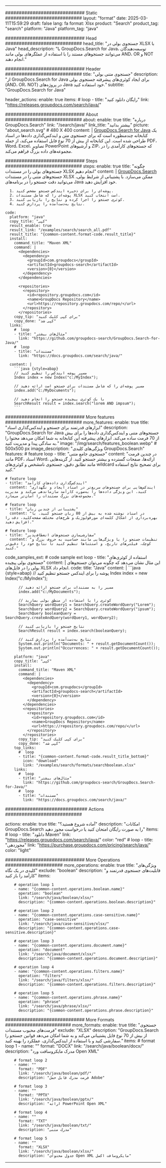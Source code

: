 
---
############################# Static ############################
layout: "format"
date:  2025-03-11T15:59:29
draft: false
lang: fa
format: Xlsx
product: "Search"
product_tag: "search"
platform: "Java"
platform_tag: "java"

############################# Head ############################
head_title: "جستجوی بولی در XLSX با Java"
head_description: "با GroupDocs.Search for Java، توسعه‌دهندگان می‌توانند جستجوهای مستند را با استفاده از عملگرهای بولی مانند AND، OR و NOT انجام دهند."

############################# Header ############################
title: "جستجوی متنی بولی" 
description: "از GroupDocs.Search for Java برای ایجاد کوئری‌های پیشرفته جستجوی بولی (AND، OR، NOT) در پروژه‌های Java خود استفاده کنید."
subtitle: "GroupDocs.Search for Java" 

header_actions:
  enable: true
  items:
    #  loop
    - title: "رایگان دانلود کنید"
      link: "https://releases.groupdocs.com/search/java/"
      
############################# About ############################
about:
    enable: true
    title: "درباره GroupDocs.Search"
    link: "/search/java/"
    link_title: "بیشتر بدانید"
    picture: "about_search.svg" # 480 X 400
    content: |
       [GroupDocs.Search for Java](/search/java/) یک کتابخانه چندمنظوره است که برای جستجوی متن و ایندکس‌گذاری داده‌ها در اسناد طراحی شده است. این کتابخانه از بیش از 70 نوع فایل استفاده می‌کند، از جمله PDF، Word، Excel، تصاویر PowerPoint و آرشیوهای ZIP، که جستجوهای کارآمدی را در مجموعه‌های داده بزرگ فراهم می‌کند.

############################# Steps ############################
steps:
    enable: true
    title: "چگونه جستجوهای بولی را در مستندات XLSX انجام دهیم"
    content: |
      [GroupDocs.Search](/search/java/) جستجوهای متنی را در مستندات XLSX ممکن می‌سازد. با پشتیبانی از شرایط بولی، می‌توانید دقت جستجو را در برنامه‌های Java خود افزایش دهید.
      
      1. پوشه‌ای را برای ذخیره ایندکس جستجو مشخص کنید.
      2. پوشه‌ای را که شامل مستندات XLSX است انتخاب کنید.
      3. کوئری جستجو را اجرا کرده و نتایج را بازیابی کنید.
      4. نتایج به‌دست‌آمده را پردازش کنید.
   
    code:
      platform: "java"
      copy_title: "کپی"
      result_enable: true
      result_link: "/examples/search/search_all.pdf"
      result_title: "{common-content.format-code.result_title}"
      install:
        command_title: "Maven XML"
        command: |
          <dependencies>
            <dependency>
              <groupId>com.groupdocs</groupId>
              <artifactId>groupdocs-search</artifactId>
              <version>{0}</version>
            </dependency>
          </dependencies>

          <repositories>
            <repository>
              <id>repository.groupdocs.com</id>
              <name>GroupDocs Repository</name>
              <url>https://repository.groupdocs.com/repo/</url>
            </repository>
          </repositories>
        copy_tip: "برای کپی کلیک کنید"
        copy_done: "کپی شد"
      links:
        #  loop
        - title: "مثال‌های بیشتر"
          link: "https://github.com/groupdocs-search/GroupDocs.Search-for-Java/"
        #  loop
        - title: "مستندات"
          link: "https://docs.groupdocs.com/search/java/"
          
      content: |
        ```java {style=abap}
        // مسیر پوشه ایندکس را تنظیم کنید
        Index index = new Index("c:/MyIndex");

        // مسیر پوشه‌ای را که شامل مستندات برای جستجو است ارائه دهید
        index.add("c:/MyDocuments");

        // با یک کوئری پیچیده جستجو را انجام دهید
        SearchResult result = index.search("lorem AND impsum");
        ```            

############################# More features ############################
more_features:
  enable: true
  title: "ابزارهای قدرتمند برای جستجو و ایندکس‌گذاری اسناد"
  description: "GroupDocs.Search for Java جستجوهای متنی و ایندکس‌گذاری داده‌ها را برای بیش از 70 فرمت ساده می‌کند. ابزارهای پیشرفته این کتابخانه به شما امکان می‌دهد محتوا را به سادگی پیدا و مدیریت کنید."
  image: "/img/search/features_boolean.webp" # 500x500 px
  image_description: "ویژگی‌های کلیدی GroupDocs.Search"
  features:
    # feature loop
    - title: "جستجوی جامع متنی"
      content: "در چندین فرمت مانند PDF، اسناد Word، ارائه‌ها، صفحات گسترده و بیشتر جستجو کنید. از گزینه‌هایی مانند تطابق دقیق، جستجوی نامشخص و کوئری‌های wildcard برای تصحیح نتایج استفاده کنید."

    # feature loop
    - title: "ایندکس‌گذاری داده‌های کارآمد"
      content: "ایندکس‌هایی برای جستجوهای سریع‌تر در اسناد ایجاد و نگهداری کنید. این ویژگی داده‌ها را به‌صورت کارآمد سازماندهی می‌کند و مدیریت مجموعه‌های بزرگ مستندات را آسان‌تر می‌سازد."

    # feature loop
    - title: "پشتیبانی از چندین زبان"
      content: "در اسناد نوشته شده به بیش از 80 زبان جستجو کنید. با بهره‌برداری از اشکال کلمه‌ای مورفولوژیک و طرح‌های مختلف صفحه‌کلید، دقت را افزایش دهید."

    # feature loop
    - title: "سفارشی‌سازی جستجوهای انعطاف‌پذیر"
      content: "تنظیمات جستجو را با ویژگی‌هایی مانند حساسیت به حروف بزرگ و کوچک، فیلترهای تاریخ، و استثناها تنظیم کنید تا نتایج خود را دقیق‌تر کنید."
      
  code_samples_ext:
    # code sample ext loop
    - title: "استفاده از کوئری‌های جستجوی بولی پیچیده"
      content: |
        این مثال نشان می‌دهد که چگونه می‌توان جستجوهای بولی را در فایل‌های XLSX انجام داد.
      code:
        title: "Java"
        content: |
          ```java {style=abap}
          // پوشه را برای ایندکس جستجو تنظیم کنید
          Index index = new Index("c:/MyIndex");
              
          // مسیر را به مستندات برای جستجو ارائه دهید
          index.add("c:/MyDocuments");

          // کوئری را با استفاده از منطق بولی بسازید
          SearchQuery wordQuery1 = SearchQuery.createWordQuery("Lorem");
          SearchQuery wordQuery2 = SearchQuery.createWordQuery("ipsum");
          SearchQuery booleanQuery = SearchQuery.createAndQuery(wordQuery1, wordQuery2);

          // نتایج جستجو را بازیابی کنید
          SearchResult result = index.search(booleanQuery);
          
          // نتایج به‌دست‌آمده را پردازش کنید
          System.out.println("Documents: " + result.getDocumentCount());
          System.out.println("Occurrences: " + result.getDocumentCount());
          ```
        platform: "java"
        copy_title: "کپی"
        install:
          command_title: "Maven XML"
          command: |
            <dependencies>
              <dependency>
                <groupId>com.groupdocs</groupId>
                <artifactId>groupdocs-search</artifactId>
                <version>{0}</version>
              </dependency>
            </dependencies>
            <repositories>
              <repository>
                <id>repository.groupdocs.com</id>
                <name>GroupDocs Repository</name>
                <url>https://repository.groupdocs.com/repo/</url>
              </repository>
            </repositories>
          copy_tip: "برای کپی کلیک کنید"
          copy_done: "کپی شد"
        top_links:
          #  loop
          - title: "{common-content.format-code.result_title_bottom}"
            icon: "download"
            link: "/examples/search/formats/searchboolean.xlsx"
        links:
          #  loop
          - title: "مثال‌های بیشتر"
            link: "https://github.com/groupdocs-search/GroupDocs.Search-for-Java/"
          #  loop
          - title: "مستندات"
            link: "https://docs.groupdocs.com/search/java/"
            

            


############################## Actions ############################

actions:
  enable: true
  title: "آماده شروع هستید؟"
  description: "امکانات GroupDocs.Search را به صورت رایگان امتحان کنید یا درخواست مجوز دهید"
  items:
    #  loop
    - title: "دانلود Maven"
      link: "https://releases.groupdocs.com/search/java/"
      color: "red"
        #  loop
    - title: "مجوزدهی"
      link: "https://purchase.groupdocs.com/pricing/search/java/"
      color: "light"


############################# More Operations #####################
more_operations:
    enable: true
    title: "ویژگی‌های کلیدی در یک نگاه"
    exclude: "boolean"
    description: "قابلیت‌های جستجوی قدرتمند و کارآمد را باز کنید"
    items: 
          
        # operation loop 1
        - name: "{common-content.operations.boolean.name}"
          operation: "boolean"
          link: "/search/java/boolean/xlsx/"
          description: "{common-content.operations.boolean.description}"

        # operation loop 2
        - name: "{common-content.operations.case-sensitive.name}"
          operation: "case-sensitive"
          link: "/search/java/case-sensitive/xlsx/"
          description: "{common-content.operations.case-sensitive.description}"

        # operation loop 3
        - name: "{common-content.operations.document.name}"
          operation: "document"
          link: "/search/java/document/xlsx/"
          description: "{common-content.operations.document.description}"

        # operation loop 4
        - name: "{common-content.operations.filters.name}"
          operation: "filters"
          link: "/search/java/filters/xlsx/"
          description: "{common-content.operations.filters.description}"

        # operation loop 5
        - name: "{common-content.operations.phrase.name}"
          operation: "phrase"
          link: "/search/java/phrase/xlsx/"
          description: "{common-content.operations.phrase.description}"
          
        
          
############################# More Formats ########################
more_formats:
    enable: true
    title: "جستجوی فرمت‌های محبوب مستندات"
    exclude: "XLSX"
    description: "GroupDocs.Search از بیش از 70 نوع فایل پشتیبانی می‌کند و به شما امکان می‌دهد قوانین جستجو را سفارشی کنید و با استفاده از ایندکس‌گذاری، عملکرد را بهینه کنید."
    items: 
        # format loop 1
        - name: ""
          format: "DOCX"
          link: "/search/java/boolean/docx/"
          description: "مدرک مایکروسافت ورد Open XML"
          
        # format loop 2
        - name: ""
          format: "PDF"
          link: "/search/java/boolean/pdf/"
          description: "فرمت مدرک قابل حمل Adobe"
          
        # format loop 3
        - name: ""
          format: "PPTX"
          link: "/search/java/boolean/pptx/"
          description: "ارائه PowerPoint Open XML"

        # format loop 4
        - name: ""
          format: "TXT"
          link: "/search/java/boolean/txt/"
          description: "مدرک متنی"
          
        # format loop 5
        - name: ""
          format: "XLSX"
          link: "/search/java/boolean/xlsx/"
          description: "جدول محتوای Open XML مایکروسافت اکسل"
  

---